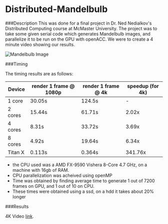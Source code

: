 # Distributed-Mandelbulb

###Description
This was done for a final project in Dr. Ned Nedialkov's Distributed Computing course at McMaster University. The project was to take some given serial code which generates Mandelbulb images, and parallelize it to be run on the GPU with openACC. We were to create a 4 minute video showing our results. 

![Mandelbulb Image](https://github.com/inikdom/Distributed-Mandelbulb/blob/auto_path/image.jpg "Mandelbulb")

###Timing

The timing results are as follows:

 Device | render 1 frame @ 1080p | render 1 frame @ 4k | speedup (for 4k)
----|------------|----------------------|---------------
 1 core  | 30.05s |  124.5s | -
 2 cores | 15.44s | 61.71s | 2.02x
 4 cores  | 8.31s | 33.72s | 3.69x
 8 cores  | 4.92s | 19.64s | 6.34x
Titan X  | 0.113s | 0.364s | 341.76x
 
* the CPU used was a AMD FX-9590 Vishera 8-Core 4.7 GHz, on a machine with 16gb of RAM.
* CPU parallelization was acheived using openMP
* Time was obtained by finding average time to generate 1 out of 7200 frames on GPU, and 1 out of 10 on CPU.
* These times were obtained using a ssd, on a hdd it takes about 20% longer

###Results

4K Video [link](https://youtu.be/-fkmAzlNoks). 
